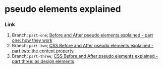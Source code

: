 # pseudo elements explained

### Link

1. Branch: `part-one`; [Before and After pseudo elements explained - part one: how they work](https://www.youtube.com/watch?v=zGiirUiWslI)
2. Branch: `part-two`; [CSS Before and After pseudo elements explained - part two: the content property](https://www.youtube.com/watch?v=xoRbkm8XgfQ)
3. Branch: `part-three`; [CSS Before and After pseudo elements explained - part three: as design elements](https://www.youtube.com/watch?v=djbtPnNmc0I)